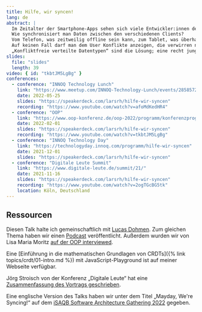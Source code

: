 ```yaml
---
title: Hilfe, wir syncen!
lang: de
abstract: |
  Im Zeitalter der Smartphone-Apps sehen sich viele Entwickler:innen dem immer wieder gleichen Problem ausgesetzt:
  Wie synchronisiert man Daten zwischen den verschiedenen Clients?
  Vom Telefon, was zeitweilig offline sein kann, zum Tablet, was überhaupt nur im WLAN hängt, zur Weboberfläche.
  Auf keinen Fall darf man dem User Konflikte anzeigen, die verwirren nur!
  „Konfliktfreie verteilte Datentypen“ sind die Lösung; eine recht junge Technologie, die verspricht, alle diese Probleme anzugehen.
slides:
  file: "slides"
  length: 39
video: { id: "tkbtJM5LgBg" }
conferences:
  - conference: "INNOQ Technology Lunch"
    link: "https://www.meetup.com/INNOQ-Technology-Lunch/events/285857259/"
    date: 2022-05-25
    slides: "https://speakerdeck.com/larsrh/hilfe-wir-syncen"
    recording: "https://www.youtube.com/watch?v=afoMdKedHR4"
  - conference: "OOP"
    link: "https://www.oop-konferenz.de/oop-2022/programm/konferenzprogramm"
    date: 2022-02-01
    slides: "https://speakerdeck.com/larsrh/hilfe-wir-syncen"
    recording: "https://www.youtube.com/watch?v=tkbtJM5LgBg"
  - conference: "INNOQ Technology Day"
    link: "https://technologyday.innoq.com/programm/hilfe-wir-syncen"
    date: 2021-12-01
    slides: "https://speakerdeck.com/larsrh/hilfe-wir-syncen"
  - conference: "Digitale Leute Summit"
    link: "https://www.digitale-leute.de/summit/21/"
    date: 2021-11-16
    slides: "https://speakerdeck.com/larsrh/hilfe-wir-syncen"
    recording: "https://www.youtube.com/watch?v=2ogTGcBG5tk"
    location: Köln, Deutschland
---
```


## Ressourcen

Diesen Talk halte ich gemeinschaftlich mit [Lucas Dohmen](https://lucas.dohmen.io/).
Zum gleichen Thema haben wir einen [Podcast](https://www.innoq.com/de/podcast/099-crdt/) veröffentlicht.
Außerdem wurden wir von Lisa Maria Moritz [auf der OOP interviewed](https://software-architektur.tv/2022/02/01/folge105.html).

Eine [Einführung in die mathematischen Grundlagen von CRDTs]({% link topics/crdt/01-intro.md %}) mit JavaScript-Playground ist auf meiner Webseite verfügbar.

Jörg Stroisch von der Konferenz „Digitale Leute“ hat eine [Zusammenfassung des Vortrags geschrieben](https://www.digitale-leute.de/interview/wie-man-konfliktfrei-daten-auf-unterschiedlichen-endgeraeten-nutzt/).

Eine englische Version des Talks haben wir unter dem Titel „Mayday, We're Syncing!“ auf dem [iSAQB Software Architecture Gathering 2022](https://skillsmatter.com/skillscasts/18210-mayday-we-re-syncing) gegeben.
